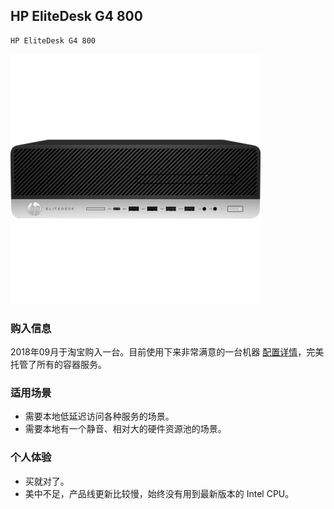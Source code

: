 ## HP EliteDesk G4 800

    HP EliteDesk G4 800

![HP EliteDesk G4 800](../assets/device/hp-elitedesk-g4-800.png)

### 购入信息

2018年09月于淘宝购入一台。目前使用下来非常满意的一台机器 [配置详情](../notes/2018-hp-elitedesk-g4-800.md)，完美托管了所有的容器服务。

### 适用场景

- 需要本地低延迟访问各种服务的场景。
- 需要本地有一个静音、相对大的硬件资源池的场景。

### 个人体验

- 买就对了。
- 美中不足，产品线更新比较慢，始终没有用到最新版本的 Intel CPU。
